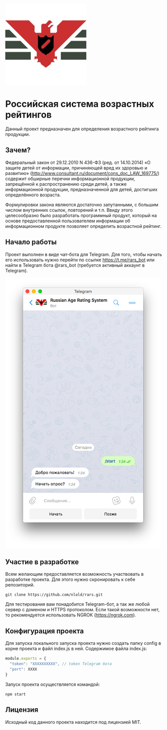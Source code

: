 ![Logo of the project](src/images/logo.jpg)

# Российская система возрастных рейтингов

Данный проект предназначен для определения возрастного рейтинга продукции.

## Зачем?

Федеральный закон от 29.12.2010 N 436-ФЗ (ред. от 14.10.2014) «О защите детей от информации, причиняющей вред их здоровью и развитию» (http://www.consultant.ru/document/cons_doc_LAW_169775/) содержит обширные перечни информационной продукции, запрещённой к распространению среди детей, а также информационной продукции, предназначенной для детей, достигших определённого возраста. 

Формулировки закона являются достаточно запутанными, с большим числом внутренних ссылок, повторений и т.п. Ввиду этого целесообразно было разработать программный продукт, который на основе предоставленной пользователем информации об информационном продукте позволяет определить возрастной рейтинг. 

## Начало работы

Проект выполнен в виде чат-бота для Telegram. Для того, чтобы начать его использовать нужно перейти по ссылке https://t.me/rars_bot или найти в Telegram бота @rars_bot (требуется активный аккаунт в Telegram).  

![Example view](src/images/example.png)

## Участие в разработке

Всем желающим предоставляется возможность участвовать в разработке проекта. Для этого нужно скронировать к себе репозиторий. 

```shell
git clone https://github.com/nlold/rars.git
```

Для тестирования вам понадобится Telegram-бот, а так же любой сервер с доменом и HTTPS протоколом. Если такой возможности нет, то рекомендуется использовать NGROK (https://ngrok.com).

## Конфигурация проекта

Для запуска локального запуска проекта нужно создать папку config в корне проекта и файл index.js в ней. Содержимое файла index.js:

```javascript
module.exports = {
  "token": "XXXXXXXXXX", // token Telegram бота
  "port": XXXX
}
```

Запуск проекта осуществляется командой:

```shell
npm start
```

## Лицензия

Исходный код данного проекта находится под лицензией MIT.